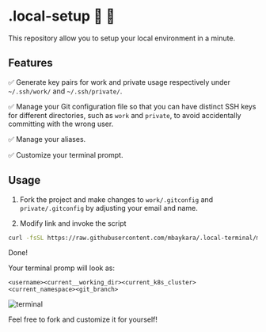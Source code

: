 # .local-setup :rocket: :trident:

This repository allow you to setup your local environment in a minute.


## Features
:white_check_mark: Generate key pairs for work and private usage respectively under `~/.ssh/work/` and `~/.ssh/private/`.

:white_check_mark: Manage your Git configuration file so that you can have distinct SSH keys for different directories, such as `work` and `private`, to avoid accidentally committing with the wrong user.

:white_check_mark: Manage your aliases.

:white_check_mark: Customize your terminal prompt.

## Usage
1. Fork the project and make changes to `work/.gitconfig` and `private/.gitconfig` by adjusting your email and name.

2. Modify link and invoke the script
   
```bash
curl -fsSL https://raw.githubusercontent.com/mbaykara/.local-terminal/main/setup.sh | bash
```

Done!

Your terminal promp will look as:
```
<username><current__working_dir><current_k8s_cluster><current_namespace><git_branch>
```
![terminal](image.png)

Feel free to fork and customize it for yourself! 
